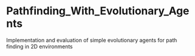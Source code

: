 # Pathfinding_With_Evolutionary_Agents
 Implementation and evaluation of simple evolutionary agents for path finding in 2D environments
